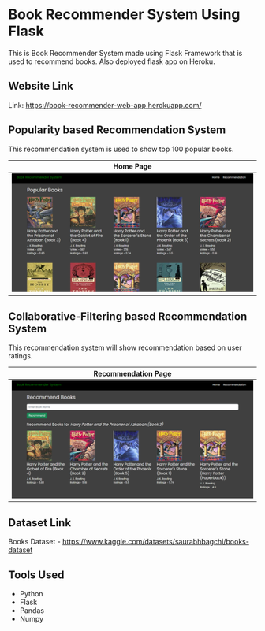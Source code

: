 # Book Recommender System Using Flask
This is Book Recommender System made using Flask Framework that is used to recommend books. Also deployed flask app on Heroku.

## Website Link
Link: https://book-recommender-web-app.herokuapp.com/

## Popularity based Recommendation System
This recommendation system is used to show top 100 popular books.<br>
<table>
    <thead>
        <tr>
            <th>Home Page</th>
        </tr>
    </thead>
    <tbody>
        <tr>
            <td><img src="image/img-1.png" alt="Book Image"></td>
        </tr>
    </tbody>
</table>

## Collaborative-Filtering based Recommendation System
This recommendation system will show recommendation based on user ratings.<br>
<table>
    <thead>
        <tr>
            <th>Recommendation Page</th>
        </tr>
    </thead>
    <tbody>
        <tr>
            <td><img src="image/img-2.png" alt="Book Image"></td>
        </tr>
    </tbody>
</table>

## Dataset Link
Books Dataset - https://www.kaggle.com/datasets/saurabhbagchi/books-dataset

## Tools Used
- Python
- Flask
- Pandas
- Numpy